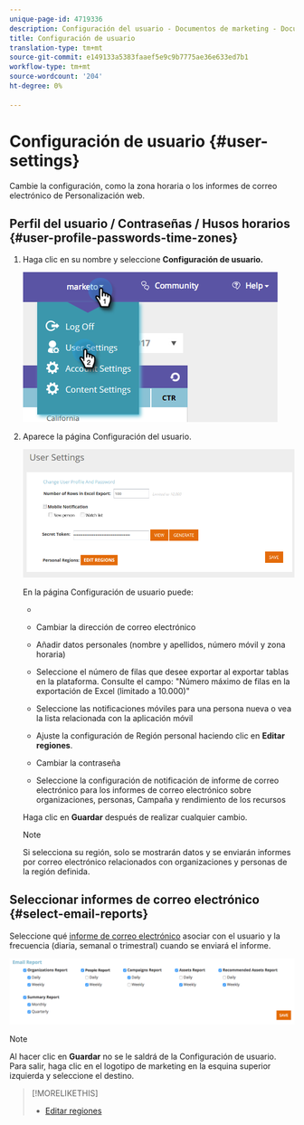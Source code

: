 ```yaml
---
unique-page-id: 4719336
description: Configuración del usuario - Documentos de marketing - Documentación del producto
title: Configuración de usuario
translation-type: tm+mt
source-git-commit: e149133a5383faaef5e9c9b7775ae36e633ed7b1
workflow-type: tm+mt
source-wordcount: '204'
ht-degree: 0%

---
```



# Configuración de usuario {#user-settings}

Cambie la configuración, como la zona horaria o los informes de correo electrónico de Personalización web.

## Perfil del usuario / Contraseñas / Husos horarios {#user-profile-passwords-time-zones}

1. Haga clic en su nombre y seleccione **Configuración de usuario.**

   ![](assets/one.png)

1. Aparece la página Configuración del usuario.

   ![](assets/two.png)

   En la página Configuración de usuario puede:

   * 

      * Cambiar la dirección de correo electrónico
      * Añadir datos personales (nombre y apellidos, número móvil y zona horaria)
      * Seleccione el número de filas que desee exportar al exportar tablas en la plataforma. Consulte el campo: &quot;Número máximo de filas en la exportación de Excel (limitado a 10.000)&quot;
      * Seleccione las notificaciones móviles para una persona nueva o vea la lista relacionada con la aplicación móvil
      * Ajuste la configuración de Región personal haciendo clic en **Editar regiones**.
      * Cambiar la contraseña
      * Seleccione la configuración de notificación de informe de correo electrónico para los informes de correo electrónico sobre organizaciones, personas, Campaña y rendimiento de los recursos

   Haga clic en **Guardar** después de realizar cualquier cambio.

   >[!NOTE]
   >
   >Si selecciona su región, solo se mostrarán datos y se enviarán informes por correo electrónico relacionados con organizaciones y personas de la región definida.

## Seleccionar informes de correo electrónico {#select-email-reports}

Seleccione qué [informe de correo electrónico](../../../product-docs/web-personalization/reporting-for-web-personalization/email-reports.md) asociar con el usuario y la frecuencia (diaria, semanal o trimestral) cuando se enviará el informe.

![](assets/three.png)

>[!NOTE]
>
>Al hacer clic en **Guardar** no se le saldrá de la Configuración de usuario. Para salir, haga clic en el logotipo de marketing en la esquina superior izquierda y seleccione el destino.

>[!MORELIKETHIS]
>
>* [Editar regiones](edit-regions.md)

>



